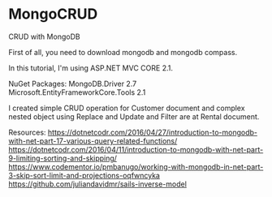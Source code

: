 # MongoCRUD
CRUD with MongoDB

First of all, you need to download mongodb and mongodb compass.

In this tutorial, I'm using ASP.NET MVC CORE 2.1.

NuGet Packages:
MongoDB.Driver 2.7
Microsoft.EntityFrameworkCore.Tools 2.1

I created simple CRUD operation for Customer document and complex nested object using Replace and Update and Filter are at Rental document.


Resources:
https://dotnetcodr.com/2016/04/27/introduction-to-mongodb-with-net-part-17-various-query-related-functions/
https://dotnetcodr.com/2016/04/11/introduction-to-mongodb-with-net-part-9-limiting-sorting-and-skipping/
https://www.codementor.io/pmbanugo/working-with-mongodb-in-net-part-3-skip-sort-limit-and-projections-oqfwncyka
https://github.com/juliandavidmr/sails-inverse-model
